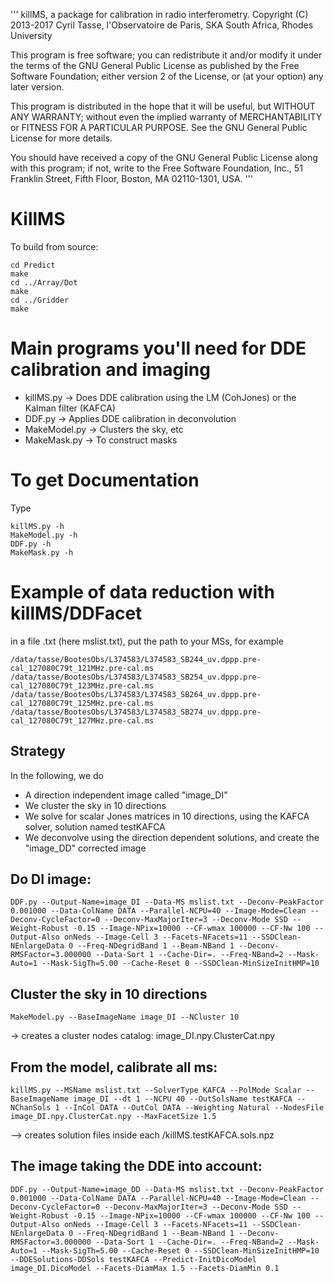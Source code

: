 '''
killMS, a package for calibration in radio interferometry.
Copyright (C) 2013-2017  Cyril Tasse, l'Observatoire de Paris,
SKA South Africa, Rhodes University

This program is free software; you can redistribute it and/or
modify it under the terms of the GNU General Public License
as published by the Free Software Foundation; either version 2
of the License, or (at your option) any later version.

This program is distributed in the hope that it will be useful,
but WITHOUT ANY WARRANTY; without even the implied warranty of
MERCHANTABILITY or FITNESS FOR A PARTICULAR PURPOSE.  See the
GNU General Public License for more details.

You should have received a copy of the GNU General Public License
along with this program; if not, write to the Free Software
Foundation, Inc., 51 Franklin Street, Fifth Floor, Boston, MA  02110-1301, USA.
'''





# KillMS

To build from source:

```
cd Predict
make
cd ../Array/Dot
make
cd ../Gridder
make
```

# Main programs you'll need for DDE calibration and imaging

* killMS.py -> Does DDE calibration using the LM (CohJones) or the Kalman filter (KAFCA)
* DDF.py -> Applies DDE calibration in deconvolution
* MakeModel.py -> Clusters the sky, etc
* MakeMask.py -> To construct masks

# To get Documentation

Type

```
killMS.py -h
MakeModel.py -h
DDF.py -h
MakeMask.py -h
```

# Example of data reduction with killMS/DDFacet

in a file .txt (here mslist.txt), put the path to your MSs, for example

```
/data/tasse/BootesObs/L374583/L374583_SB244_uv.dppp.pre-cal_127080C79t_121MHz.pre-cal.ms
/data/tasse/BootesObs/L374583/L374583_SB254_uv.dppp.pre-cal_127080C79t_123MHz.pre-cal.ms
/data/tasse/BootesObs/L374583/L374583_SB264_uv.dppp.pre-cal_127080C79t_125MHz.pre-cal.ms
/data/tasse/BootesObs/L374583/L374583_SB274_uv.dppp.pre-cal_127080C79t_127MHz.pre-cal.ms
```

## Strategy

In the following, we do
* A direction independent image called "image_DI"
* We cluster the sky in 10 directions
* We solve for scalar Jones matrices in 10 directions, using the KAFCA solver, solution named testKAFCA
* We deconvolve using the direction dependent solutions, and create the "image_DD" corrected image

## Do DI image:

```
DDF.py --Output-Name=image_DI --Data-MS mslist.txt --Deconv-PeakFactor 0.001000 --Data-ColName DATA --Parallel-NCPU=40 --Image-Mode=Clean --Deconv-CycleFactor=0 --Deconv-MaxMajorIter=3 --Deconv-Mode SSD --Weight-Robust -0.15 --Image-NPix=10000 --CF-wmax 100000 --CF-Nw 100 --Output-Also onNeds --Image-Cell 3 --Facets-NFacets=11 --SSDClean-NEnlargeData 0 --Freq-NDegridBand 1 --Beam-NBand 1 --Deconv-RMSFactor=3.000000 --Data-Sort 1 --Cache-Dir=. --Freq-NBand=2 --Mask-Auto=1 --Mask-SigTh=5.00 --Cache-Reset 0 --SSDClean-MinSizeInitHMP=10
```

## Cluster the sky in 10 directions

```
MakeModel.py --BaseImageName image_DI --NCluster 10
```
-> creates a cluster nodes catalog: image_DI.npy.ClusterCat.npy 

## From the model, calibrate all ms:
```
killMS.py --MSName mslist.txt --SolverType KAFCA --PolMode Scalar --BaseImageName image_DI --dt 1 --NCPU 40 --OutSolsName testKAFCA --NChanSols 1 --InCol DATA --OutCol DATA --Weighting Natural --NodesFile image_DI.npy.ClusterCat.npy --MaxFacetSize 1.5
```
--> creates solution files inside each <MS>/killMS.testKAFCA.sols.npz

## The image taking the DDE into account:
```
DDF.py --Output-Name=image_DD --Data-MS mslist.txt --Deconv-PeakFactor 0.001000 --Data-ColName DATA --Parallel-NCPU=40 --Image-Mode=Clean --Deconv-CycleFactor=0 --Deconv-MaxMajorIter=3 --Deconv-Mode SSD --Weight-Robust -0.15 --Image-NPix=10000 --CF-wmax 100000 --CF-Nw 100 --Output-Also onNeds --Image-Cell 3 --Facets-NFacets=11 --SSDClean-NEnlargeData 0 --Freq-NDegridBand 1 --Beam-NBand 1 --Deconv-RMSFactor=3.000000 --Data-Sort 1 --Cache-Dir=. --Freq-NBand=2 --Mask-Auto=1 --Mask-SigTh=5.00 --Cache-Reset 0 --SSDClean-MinSizeInitHMP=10 --DDESolutions-DDSols testKAFCA --Predict-InitDicoModel image_DI.DicoModel --Facets-DiamMax 1.5 --Facets-DiamMin 0.1
```

